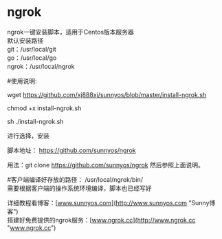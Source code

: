 # ngrok
ngrok一键安装脚本，适用于Centos版本服务器  
默认安装路径  
git：/usr/local/git  
go：/usr/local/go  
ngrok：/usr/local/ngrok  

#使用说明:

wget https://github.com/xj888xj/sunnyos/blob/master/install-ngrok.sh

chmod +x install-ngrok.sh

sh ./install-ngrok.sh  

进行选择，安装


脚本地址：
https://github.com/sunnyos/ngrok

用法：git clone https://github.com/sunnyos/ngrok
然后参照上面说明。

#客户端编译好存放的路径：
	/usr/local/ngrok/bin/  
需要根据客户端的操作系统环境编译，脚本也已经写好

详细教程看博客：[www.sunnyos.com](http://www.sunnyos.com "Sunny博客")  
搭建好免费提供的ngrok服务：[www.ngrok.cc](http://www.ngrok.cc "www.ngrok.cc")  
